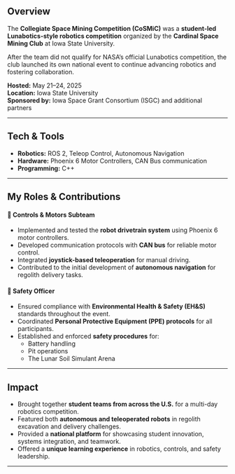 ## Overview
The **Collegiate Space Mining Competition (CoSMiC)** was a **student-led Lunabotics-style robotics competition** organized by the **Cardinal Space Mining Club** at Iowa State University.  

After the team did not qualify for NASA’s official Lunabotics competition, the club launched its own national event to continue advancing robotics and fostering collaboration.

**Hosted:** May 21–24, 2025  
**Location:** Iowa State University  
**Sponsored by:** Iowa Space Grant Consortium (ISGC) and additional partners  

---

## Tech & Tools
- **Robotics:** ROS 2, Teleop Control, Autonomous Navigation  
- **Hardware:** Phoenix 6 Motor Controllers, CAN Bus communication  
- **Programming:** C++  

---

## My Roles & Contributions

#### 🔹 Controls & Motors Subteam
- Implemented and tested the **robot drivetrain system** using Phoenix 6 motor controllers.  
- Developed communication protocols with **CAN bus** for reliable motor control.  
- Integrated **joystick-based teleoperation** for manual driving.  
- Contributed to the initial development of **autonomous navigation** for regolith delivery tasks.  

#### 🔹 Safety Officer
- Ensured compliance with **Environmental Health & Safety (EH&S)** standards throughout the event.  
- Coordinated **Personal Protective Equipment (PPE) protocols** for all participants.  
- Established and enforced **safety procedures** for:  
  - Battery handling  
  - Pit operations  
  - The Lunar Soil Simulant Arena  

---

## Impact
- Brought together **student teams from across the U.S.** for a multi-day robotics competition.  
- Featured both **autonomous and teleoperated robots** in regolith excavation and delivery challenges.  
- Provided a **national platform** for showcasing student innovation, systems integration, and teamwork.  
- Offered a **unique learning experience** in robotics, controls, and safety leadership.  

---